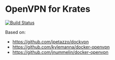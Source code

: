# OpenVPN for Krates

[![Build Status](https://travis-ci.org/appstersio/krates-openvpn.svg?branch=master)](https://travis-ci.org/appstersio/krates-openvpn)

Based on:
 - https://github.com/jpetazzo/dockvpn
 - https://github.com/kylemanna/docker-openvpn
 - https://github.com/jnummelin/docker-openvpn
